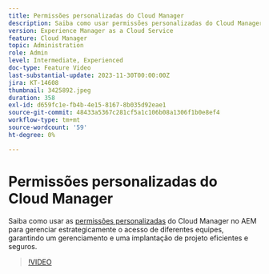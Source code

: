 ```yaml
---
title: Permissões personalizadas do Cloud Manager
description: Saiba como usar permissões personalizadas do Cloud Manager no AEM para gerenciar estrategicamente o acesso para equipes diferentes, garantindo um gerenciamento e uma implantação de projetos eficientes e seguros.
version: Experience Manager as a Cloud Service
feature: Cloud Manager
topic: Administration
role: Admin
level: Intermediate, Experienced
doc-type: Feature Video
last-substantial-update: 2023-11-30T00:00:00Z
jira: KT-14608
thumbnail: 3425892.jpeg
duration: 358
exl-id: d659fc1e-fb4b-4e15-8167-8b035d92eae1
source-git-commit: 48433a5367c281cf5a1c106b08a1306f1b0e8ef4
workflow-type: tm+mt
source-wordcount: '59'
ht-degree: 0%

---
```


# Permissões personalizadas do Cloud Manager

Saiba como usar as [permissões personalizadas](https://experienceleague.adobe.com/docs/experience-manager-cloud-manager/content/requirements/custom-permissions.html?lang=pt-BR) do Cloud Manager no AEM para gerenciar estrategicamente o acesso de diferentes equipes, garantindo um gerenciamento e uma implantação de projeto eficientes e seguros.

>[!VIDEO](https://video.tv.adobe.com/v/3425892/?learn=on)
